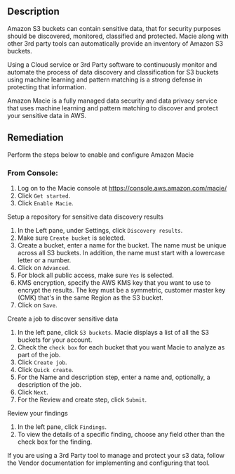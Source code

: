 ## Description

Amazon S3 buckets can contain sensitive data, that for security purposes should be discovered, monitored, classified and protected. Macie along with other 3rd party tools can automatically provide an inventory of Amazon S3 buckets.

Using a Cloud service or 3rd Party software to continuously monitor and automate the process of data discovery and classification for S3 buckets using machine learning and pattern matching is a strong defense in protecting that information.

Amazon Macie is a fully managed data security and data privacy service that uses machine learning and pattern matching to discover and protect your sensitive data in AWS.

## Remediation

Perform the steps below to enable and configure Amazon Macie

### From Console:

1. Log on to the Macie console at https://console.aws.amazon.com/macie/
2. Click `Get started`.
3. Click `Enable Macie`.

Setup a repository for sensitive data discovery results

1. In the Left pane, under Settings, click `Discovery results`.
2. Make sure `Create bucket` is selected.
3. Create a bucket, enter a name for the bucket. The name must be unique across all S3 buckets. In addition, the name must start with a lowercase letter or a number.
4. Click on `Advanced`.
5. For block all public access, make sure `Yes` is selected.
6. KMS encryption, specify the AWS KMS key that you want to use to encrypt the results. The key must be a symmetric, customer master key (CMK) that's in the same Region as the S3 bucket.
7. Click on `Save`.

Create a job to discover sensitive data

1. In the left pane, click `S3 buckets`. Macie displays a list of all the S3 buckets for your account.
2. Check the `check box` for each bucket that you want Macie to analyze as part of the job.
3. Click `Create job`.
4. Click `Quick create`.
5. For the Name and description step, enter a name and, optionally, a description of the job.
6. Click `Next`.
7. For the Review and create step, click `Submit`.

Review your findings

1. In the left pane, click `Findings`.
2. To view the details of a specific finding, choose any field other than the check box for the finding.

If you are using a 3rd Party tool to manage and protect your s3 data, follow the Vendor documentation for implementing and configuring that tool.
